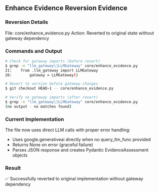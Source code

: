 ## Enhance Evidence Reversion Evidence

### Reversion Details
File: core/enhance_evidence.py
Action: Reverted to original state without gateway dependency

### Commands and Output

```bash
# Check for gateway imports (before revert)
$ grep -n "llm_gateway\|LLMGateway" core/enhance_evidence.py
21:    from .llm_gateway import LLMGateway
26:        gateway = LLMGateway()

# Revert to version before gateway changes
$ git checkout HEAD~1 -- core/enhance_evidence.py

# Verify no gateway imports (after revert)
$ grep -n "llm_gateway\|LLMGateway" core/enhance_evidence.py
(no output - no matches found)
```

### Current Implementation
The file now uses direct LLM calls with proper error handling:
- Uses google.generativeai directly when no query_llm_func provided
- Returns None on error (graceful failure)
- Parses JSON response and creates Pydantic EvidenceAssessment objects

### Result
✅ Successfully reverted to original implementation without gateway dependency